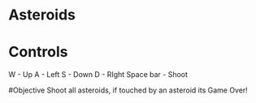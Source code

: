 # Asteroids

# Controls
W - Up
A - Left
S - Down
D - RIght
Space bar - Shoot

#Objective 
Shoot all asteroids, if touched by an asteroid its Game Over! 
